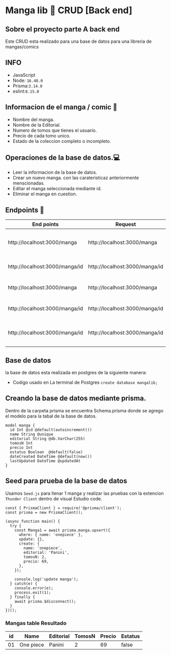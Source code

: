 # Manga lib 📖  CRUD  [Back end]

##  Sobre el proyecto parte A back end
<p>Este CRUD esta realizado para una base de datos para  una libreria de mangas/comics 

## INFO 
- JavaScript
- Node: ``16.40.0``
- Prisma:``3.14.0``
- eslint:``8.15.0``


## Informacion de el manga / comic  📖

- Nombre del manga.
- Nombre de la Editorial. 
- Numero de tomos que tienes el usuario.
- Precio de cada tomo unico.
- Estado de  la coleccion completo o incompleto.

## Operaciones de la base de datos.💻

- Leer  la informacion de la base de datos.
- Crear un nuevo manga. con las carateristicaz anteriormente menscionadas.
- Editar el manga seleccionada mediante id.
- Eliminar el manga en cuestion.


## Endpoints 🔘
| End points                     	| Request                        	|        	| Response                                                   	|
|--------------------------------	|--------------------------------	|--------	|------------------------------------------------------------	|
| http://localhost:3000/manga    	| http://localhost:3000/manga    	| GET    	| Muestra  la informacion de los mangas de la base de datos  	|
| http://localhost:3000/manga/id 	| http://localhost:3000/manga/id 	| GET    	| Muestra el manga con el id correspondiente                 	|
| http://localhost:3000/manga    	| http://localhost:3000/manga    	| POST   	| Agrega un nuevo manga dentro de la base de datos.          	|
| http://localhost:3000/manga/id 	| http://localhost:3000/manga/id 	| PUT    	| Modifica el manga por su id correspondiente.               	|
| http://localhost:3000/manga/id 	| http://localhost:3000/manga/id 	| DELETE 	| Elimina de la base de datos el manga correspondiente       	|



## Base de datos 
<p> la base de datos esta realizada en postgres de la siguiente manera:

- Codigo usado en La terminal de Postgres ``create database mangalib;``

## Creando  la base de datos mediante prisma.
 
 <p> Dentro de la carpeta prisma se encuentra Schema.prisma donde se agrego el modelo  para la tabal de la base de datos. 

```
model manga {
  id Int @id @default(autoincrement())
  name String @unique
  editorial String @db.VarChar(255)
  tomosN Int 
  precio Int
  estatus Boolean  @default(false)
  dateCreated DateTime @default(now())
  lastUpdated DateTime @updatedAt
}
```

 ## Seed para prueba de la base de datos 
Usamos ``Seed.js`` para llenar 1 manga  y realizar las pruebas con la extencion ``Thunder Client`` dentro de visual Estudio code.


```
const { PrismaClient } = require('@prisma/client');
const prisma = new PrismaClient();

(async function main() {
  try {
    const Manga1 = await prisma.manga.upsert({
      where: { name: 'onepiece' },
      update: {},
      create: {
        name: 'onepiece',
		editorial: 'Panini',
		tomosN: 2,
        precio: 69,
      },
    });

    console.log('update manga'); 
  } catch(e) {
    console.error(e);
    process.exit(1);
  } finally {
    await prisma.$disconnect();
  }
})();
```


### Mangas table Resultado

| id | Name      | Editorial | TomosN  | Precio | Estatus |
|----|-----------|-----------|---------|--------|---------|
| 01 | One piece | Panini    | 2       | 69     | false   |

